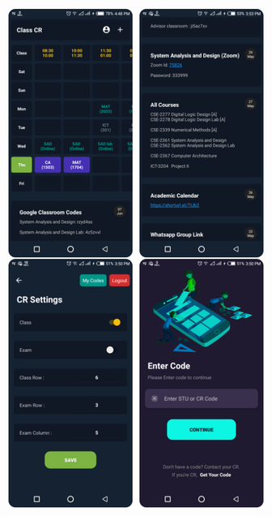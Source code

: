 ![screenshot](https://github.com/AntorPi314/ClassCR/blob/main/.idea/Group_1.png)
![screenshot](https://github.com/AntorPi314/ClassCR/blob/main/.idea/Group_2.png)
